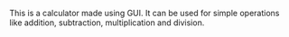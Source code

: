 This is a calculator made using GUI. It can be used for simple operations like addition, subtraction, multiplication and division. 
